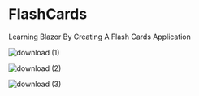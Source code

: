 # FlashCards
Learning Blazor By Creating A Flash Cards Application
 
 ![download (1)](https://user-images.githubusercontent.com/6568968/122388956-379ad180-cf92-11eb-97b2-142559b71931.png)

![download (2)](https://user-images.githubusercontent.com/6568968/122388949-3669a480-cf92-11eb-8c1f-8f36abf99fb0.png)

![download (3)](https://user-images.githubusercontent.com/6568968/122388958-38336800-cf92-11eb-9bfc-7aa307de51a9.png)

